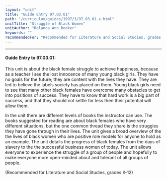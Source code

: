 ```yaml
---
layout: "unit"
title: "Guide Entry 97.03.01"
path: "/curriculum/guides/1997/3/97.03.01.x.html"
unitTitle: "Struggle of Black Women"
unitAuthor: "Rolanda Ann Booker"
keywords: ""
recommendedFor: "Recommended for Literature and Social Studies, grades K-12"
---
```

<body>
<hr/>
<h4>
Guide Entry to 97.03.01:
</h4>
This unit is about the black female struggle to achieve happiness, because as a teacher I see the lost innocence of many young black girls. They have no goals for the future; they are content with the lives they have. They are led to believe the labels society has placed on them. Young black girls need to see that many other black females have overcome many obstacles to get into positions of success. They have to know that hard work is a big part of success, and that they should not settle for less then their potential will allow them.
<p>
In the unit there are different levels of books the instructor can use. The books suggested for reading are about black females who have very different situations, but the one common thread they share is the struggles they have gone through in their lives. The unit gives a broad overview of the the lives of black women who are positive role models for anyone to hold as an example. The unit details the progress of black females from the days of slavery to the the successful business women of today. The unit allows everyone to experience the struggle of a group of people and hopefully to make everyone more open-minded about and tolerant of all groups of people.
</p>
<p>
(Recommended for Literature and Social Studies, grades K-12)
</p>
</body>